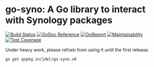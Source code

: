 # go-syno: A Go library to interact with Synology packages

[![Build Status](https://travis-ci.org/jdel/go-syno.svg?branch=master)](https://travis-ci.org/jdel/go-syno)
[![GoDoc Reference](https://img.shields.io/badge/godoc-reference-5272B4.svg)](https://godoc.org/github.com/jdel/go-syno)
[![GoReport](https://goreportcard.com/badge/github.com/jdel/go-syno)](https://goreportcard.com/report/github.com/jdel/go-syno)
[![Maintainability](https://api.codeclimate.com/v1/badges/8ade3c7c3bb0c072a1f0/maintainability)](https://codeclimate.com/github/jdel/go-syno/maintainability)
[![Test Coverage](https://api.codeclimate.com/v1/badges/8ade3c7c3bb0c072a1f0/test_coverage)](https://codeclimate.com/github/jdel/go-syno/test_coverage)

Under heavy work, please refrain from using it until the first release.

`go get gopkg.in/jdel/go-syno.v0`
